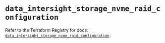 # `data_intersight_storage_nvme_raid_configuration`

Refer to the Terraform Registry for docs: [`data_intersight_storage_nvme_raid_configuration`](https://registry.terraform.io/providers/ciscodevnet/intersight/1.0.71/docs/data-sources/storage_nvme_raid_configuration).

